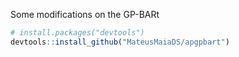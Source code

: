 Some modifications on the GP-BARt

```r
# install.packages("devtools")
devtools::install_github("MateusMaiaDS/apgpbart")
```
